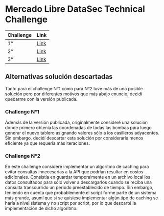 # Mercado Libre DataSec Technical Challenge

|Challenge|Link|
|---|---|
|1°|[Link](https://github.com/Tnr1112/MercadoLibre-DataSec-Technical-Challenge/blob/a7a985b6c905f48feecbefa9d5f7020e76e4ddd4/challenge1.py)|
|2°|[Link](https://github.com/Tnr1112/MercadoLibre-DataSec-Technical-Challenge/blob/a7a985b6c905f48feecbefa9d5f7020e76e4ddd4/challenge2.py)|
|3°|[Link](https://github.com/Tnr1112/MercadoLibre-DataSec-Technical-Challenge/blob/a7a985b6c905f48feecbefa9d5f7020e76e4ddd4/challenge3.py)|

## Alternativas solución descartadas

Tanto para el challenge N°1 como para N°2 tuve más de una posible solución pero por diferentes motivos que más abajo enuncio, decidí quedarme con la versión publicada. 

### Challenge N°1

Además de la versión publicada, originalmente consideré una solución donde primero obtenía las coordenadas de todas las bombas para luego generar el nuevo tablero asignando valores sólo a los casilleros adyacentes. Sin embargo, decidí descartar esta solución por considerarla menos eficiente ya que requería más iteraciones. 

### Challenge N°2

En este challenge consideré implementar un algoritmo de caching para evitar consultas innecesarias a la API que podrían resultar en costos adicionales. Consistía en guardar temporalmente en un archivo local los datos consultados para sólo volver a descargarlos cuando se reciba una consulta transcurrido un periodo preestablecido de tiempo. Sin embargo, teniendo en cuenta que probablemente el script forme parte de un sistema más grande, asumí que si se quisiese implementar algún tipo de caching se haría a nivel sistema y no script por script, por lo que descarté la implementación de dicho algoritmo.    
